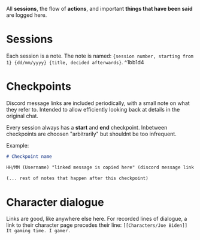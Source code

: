 All **sessions**, the flow of **actions**, and important **things that have been said** are logged here.

# Sessions
Each session is a note.
The note is named:
`{session number, starting from 1} {dd/mm/yyyy} {title, decided afterwards}`. ^1bb1d4

# Checkpoints

Discord message links are included periodically, with a small note on what they refer to.
Intended to allow efficiently looking back at details in the original chat.

Every session always has a **start** and **end** checkpoint.
Inbetween checkpoints are choosen "arbitrarily" but shouldnt be too infrequent.

Example:

```md
# Checkpoint name

HH/MM (Username) "linked message is copied here" (discord message link goes here)

(... rest of notes that happen after this checkpoint)
```

# Character dialogue

Links are good, like anywhere else here.
For recorded lines of dialogue, a link to their character page precedes their line:
`[[Characters/Joe Biden]] It gaming time. I gamer.`
